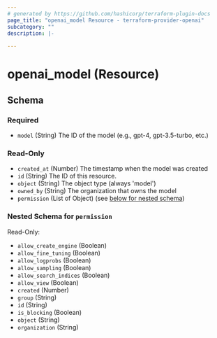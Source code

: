 ```yaml
---
# generated by https://github.com/hashicorp/terraform-plugin-docs
page_title: "openai_model Resource - terraform-provider-openai"
subcategory: ""
description: |-
  
---
```


# openai_model (Resource)





<!-- schema generated by tfplugindocs -->
## Schema

### Required

- `model` (String) The ID of the model (e.g., gpt-4, gpt-3.5-turbo, etc.)

### Read-Only

- `created_at` (Number) The timestamp when the model was created
- `id` (String) The ID of this resource.
- `object` (String) The object type (always 'model')
- `owned_by` (String) The organization that owns the model
- `permission` (List of Object) (see [below for nested schema](#nestedatt--permission))

<a id="nestedatt--permission"></a>
### Nested Schema for `permission`

Read-Only:

- `allow_create_engine` (Boolean)
- `allow_fine_tuning` (Boolean)
- `allow_logprobs` (Boolean)
- `allow_sampling` (Boolean)
- `allow_search_indices` (Boolean)
- `allow_view` (Boolean)
- `created` (Number)
- `group` (String)
- `id` (String)
- `is_blocking` (Boolean)
- `object` (String)
- `organization` (String)

